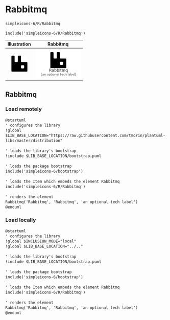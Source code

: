 # Rabbitmq


```text
simpleicons-6/R/Rabbitmq
```

```text
include('simpleicons-6/R/Rabbitmq')
```



| Illustration | Rabbitmq |
| :---: | :---: |
| ![illustration for Illustration](../../simpleicons-6/R/Rabbitmq.png) | ![illustration for Rabbitmq](../../simpleicons-6/R/Rabbitmq.Local.png) |




## Rabbitmq

### Load remotely
```plantuml
@startuml
' configures the library
!global $LIB_BASE_LOCATION="https://raw.githubusercontent.com/tmorin/plantuml-libs/master/distribution"

' loads the library's bootstrap
!include $LIB_BASE_LOCATION/bootstrap.puml

' loads the package bootstrap
include('simpleicons-6/bootstrap')

' loads the Item which embeds the element Rabbitmq
include('simpleicons-6/R/Rabbitmq')

' renders the element
Rabbitmq('Rabbitmq', 'Rabbitmq', 'an optional tech label')
@enduml
```

### Load locally
```plantuml
@startuml
' configures the library
!global $INCLUSION_MODE="local"
!global $LIB_BASE_LOCATION="../.."

' loads the library's bootstrap
!include $LIB_BASE_LOCATION/bootstrap.puml

' loads the package bootstrap
include('simpleicons-6/bootstrap')

' loads the Item which embeds the element Rabbitmq
include('simpleicons-6/R/Rabbitmq')

' renders the element
Rabbitmq('Rabbitmq', 'Rabbitmq', 'an optional tech label')
@enduml
```

